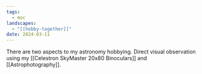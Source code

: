 ```yaml
---
tags:
  - moc
landscapes:
  - "[[hobby-together]]"
date: 2024-03-11
---
```

There are two aspects to my astronomy hobbying. Direct visual observation using my [[Celestron SkyMaster 20x80 Binoculars]] and [[Astrophotography]].



